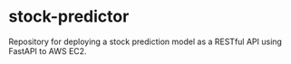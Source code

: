# stock-predictor
Repository for deploying a stock prediction model as a RESTful API using FastAPI to AWS EC2.
